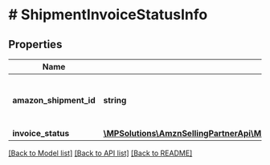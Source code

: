 # # ShipmentInvoiceStatusInfo

## Properties

Name | Type | Description | Notes
------------ | ------------- | ------------- | -------------
**amazon_shipment_id** | **string** | The Amazon-defined shipment identifier. | [optional]
**invoice_status** | [**\MPSolutions\AmznSellingPartnerApi\Models\ShipmentInvoicing\ShipmentInvoiceStatus**](ShipmentInvoiceStatus.md) |  | [optional]

[[Back to Model list]](../../README.md#models) [[Back to API list]](../../README.md#endpoints) [[Back to README]](../../README.md)
